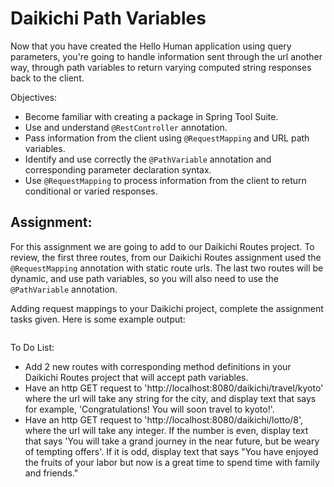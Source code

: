 <h1>Daikichi Path Variables</h1>

<p>Now that you have created the Hello Human application using query parameters, you're going to handle information sent through the url another way, through path variables to return varying computed string responses back to the client.</p>

<p>Objectives:</p>
<ul>
    <li>Become familiar with creating a package in Spring Tool Suite.</li>
    <li>Use and understand <code>@RestController</code> annotation.</li>
    <li>Pass information from the client using <code>@RequestMapping</code> and URL path variables.</li>
    <li>Identify and use correctly the <code>@PathVariable</code> annotation and corresponding parameter declaration syntax.</li>
    <li>Use <code>@RequestMapping</code> to process information from the client to return conditional or varied responses.</li>
</ul>

<h2>Assignment:</h2>

<p>For this assignment we are going to add to our Daikichi Routes project. To review, the first three routes, from our Daikichi Routes assignment used the <code>@RequestMapping</code> annotation with static route urls. The last two routes will be dynamic, and use path variables, so you will also need to use the <code>@PathVariable</code> annotation.</p>

<p>Adding request mappings to your Daikichi project, complete the assignment tasks given. Here is some example output:</p>

<img src=""/>

<p>To Do List:</p>
<ul>
    <li>Add 2 new routes with corresponding method definitions in your Daikichi Routes project that will accept path variables.</li>
    <li>Have an http GET request to 'http://localhost:8080/daikichi/travel/kyoto' where the url will take any string for the city, and display text that says for example, 'Congratulations! You will soon travel to kyoto!'.</li>
    <li>Have an http GET request to 'http://localhost:8080/daikichi/lotto/8', where the url will take any integer. If the number is even, display text that says 'You will take a grand journey in the near future, but be weary of tempting offers'. If it is odd, display text that says "You have enjoyed the fruits of your labor but now is a great time to spend time with family and friends."</li>
</ul>


